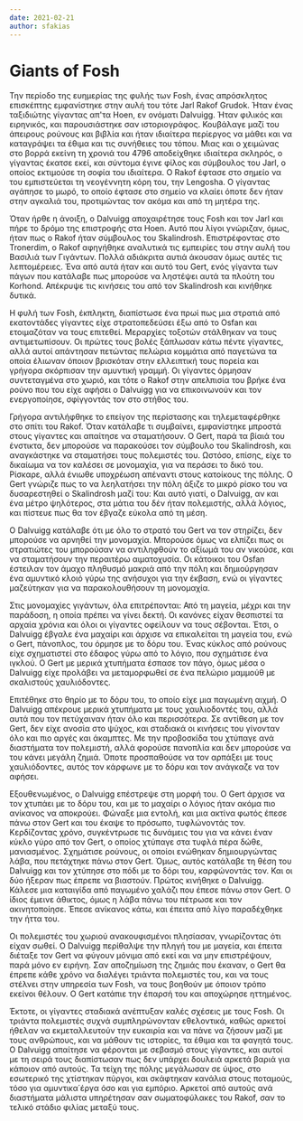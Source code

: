 ```yaml
---
date: 2021-02-21
author: sfakias
---
```

# Giants of Fosh

Την περίοδο της ευημερίας της φυλής των Fosh, ένας απρόσκλητος επισκέπτης εμφανίστηκε στην αυλή του τότε Jarl Rakof Grudok. Ήταν ένας ταξιδιώτης γίγαντας απ'τα Hoen, εν ονόματι Dalvuigg. Ήταν φιλικός και ειρηνικός, και παρουσιάστηκε σαν ιστοριογράφος. Κουβάλαγε μαζί του άπειρους ρούνους και βιβλία και ήταν ιδιαίτερα περίεργος να μάθει και να καταγράψει τα έθιμα και τις συνήθειες του τόπου. Μιας και ο χειμώνας στο βορρά εκείνη τη χρονιά του 4796 αποδείχθηκε ιδιαίτερα σκληρός, ο γίγαντας έκατσε εκεί, και σύντομα έγινε φίλος και σύμβουλος του Jarl, ο οποίος εκτιμούσε τη σοφία του ιδιαίτερα. O Rakof έφτασε στο σημείο να του εμπιστεύεται τη νεογέννητη κόρη του, την Lengosha. Ο γίγαντας αγάπησε το μωρό, το οποίο έφτασε στο σημείο να κλαίει όποτε δεν ήταν στην αγκαλιά του, προτιμώντας τον ακόμα και από τη μητέρα της.

Όταν ήρθε η άνοιξη, ο Dalvuigg αποχαιρέτησε τους Fosh και τον Jarl και πήρε το δρόμο της επιστροφής στα Hoen. Αυτό που λίγοι γνώριζαν, όμως, ήταν πως ο Rakof ήταν σύμβουλος του Skalindrosh. Επιστρέφοντας στο Tronerdim, o Rakof αφηγήθηκε αναλυτικά τις εμπειρίες του στην αυλή του Βασιλιά των Γιγάντων. Πολλά αδιάκριτα αυτιά άκουσαν όμως αυτές τις λεπτομέρειες. Ένα από αυτά ήταν και αυτό του Gert, ενός γίγαντα των πάγων που κατάλαβε πως μπορούσε να ληστέψει αυτά τα πλούτη του Korhond. Απέκρυψε τις κινήσεις του από τον Skalindrosh και κινήθηκε δυτικά.  

Η φυλή των Fosh, έκπληκτη, διαπίστωσε ένα πρωί πως μια στρατιά από εκατοντάδες γίγαντες είχε στρατοπεδεύσει έξω από το Osfan και ετοιμαζόταν να τους επιτεθεί. Μεραρχίες τοξοτών στάλθηκαν να τους αντιμετωπίσουν. Οι πρώτες τους βολές ξάπλωσαν κάτω πέντε γίγαντες, αλλά αυτοί απάντησαν πετώντας πελώρια κομμάτια από παγετώνα τα οποία έλιωναν όποιον βρισκόταν στην ελλειπτική τους πορεία και γρήγορα σκόρπισαν την αμυντική γραμμή. Οι γίγαντες όρμησαν συντεταγμένα στο χωριό, και τότε ο Rakof στην απελπισία του βρήκε ένα ρούνο που του είχε αφήσει ο Dalvuigg για να επικοινωνούν και τον ενεργοποίησε, σφίγγοντάς τον στο στήθος του.

Γρήγορα αντιλήφθηκε το επείγον της περίστασης και τηλεμεταφέρθηκε στο σπίτι του Rakof. Όταν κατάλαβε τι συμβαίνει, εμφανίστηκε μπροστά στους γίγαντες και απαίτησε να σταματήσουν. Ο Gert, παρά τα βίαιά του ένστικτα, δεν μπορούσε να παρακούσει τον σύμβουλο του Skalindrosh, και αναγκάστηκε να σταματήσει τους πολεμιστές του. Ωστόσο, επίσης, είχε το δικαίωμα να τον καλέσει σε μονομαχία, για να περάσει το δικό του. Ρίσκαρε, αλλά ένιωθε υποχρέωση απέναντι στους κατοίκους της πόλης. Ο Gert γνώριζε πως το να λεηλατήσει την πόλη άξιζε το μικρό ρίσκο του να δυσαρεστηθεί ο Skalindrosh μαζί του: Και αυτό γιατί, ο Dalvuigg, αν και ένα μέτρο ψηλότερος, στα μάτια του δέν ήταν πολεμιστής, αλλά λόγιος, και πίστευε πως θα τον έβγαζε εύκολα από τη μέση.

Ο Dalvuigg κατάλαβε ότι με όλο το στρατό του Gert να τον στηρίζει, δεν μπορούσε να αρνηθεί την μονομαχία. Μπορούσε όμως να ελπίζει πως οι στρατιώτες του μπορούσαν να αντιληφθούν το αξίωμά του αν νικούσε, και να σταματήσουν την περαιτέρω αιματοχυσία. Οι κάτοικοι του Osfan έστειλαν τον άμαχο πληθυσμό μακριά από την πόλη και δημιούργησαν ένα αμυντικό κλοιό γύρω της ανήσυχοι για την έκβαση, ενώ οι γίγαντες μαζεύτηκαν για να παρακολουθήσουν τη μονομαχία.

Στις μονομαχίες γιγάντων, όλα επιτρέπονται: Από τη μαγεία, μέχρι και την παράδοση, η οποία πρέπει να γίνει δεκτή. Οι κανόνες είχαν θεσπιστεί τα αρχαία χρόνια και όλοι οι γίγαντες οφείλουν να τους σέβονται. Έτσι, ο Dalvuigg έβγαλε ένα μαχαίρι και άρχισε να επικαλείται τη μαγεία του, ενώ ο Gert, πάνοπλος, του όρμησε με το δόρυ του. Ένας κύκλος από ρούνους είχε σχηματιστεί στο έδαφος γύρω από το λόγιο, που σχημάτισε ένα ιγκλού. Ο Gert με μερικά χτυπήματα έσπασε τον πάγο, όμως μέσα ο Dalvuigg είχε προλάβει να μεταμορφωθεί σε ένα πελώριο μαμμούθ με σκαλιστούς χαυλιόδοντες.

Επιτέθηκε στο θηρίο με το δόρυ του, το οποίο είχε μια παγωμένη αιχμή. Ο Dalvuigg απέκρουε μερικά χτυπήματα με τους χαυλιοδοντές του, αλλά αυτά που τον πετύχαιναν ήταν όλο και περισσότερα. Σε αντίθεση με τον Gert, δεν είχε ανοσία στο ψύχος, και σταδιακά οι κινήσεις του γίνονταν όλο και πιο αργές και άκαμπτες. Με την προβοσκίδα του χτύπαγε ανά διαστήματα τον πολεμιστή, αλλά φορούσε πανοπλία και δεν μπορούσε να του κάνει μεγάλη ζημιά. Όποτε προσπαθούσε να τον αρπάξει με τους χαυλιόδοντες, αυτός τον κάρφωνε με το δόρυ και τον ανάγκαζε να τον αφήσει.  

Εξουθενωμένος, o Dalvuigg επέστρεψε στη μορφή του. Ο Gert άρχισε να τον χτυπάει με το δόρυ του, και με το μαχαίρι ο λόγιος ήταν ακόμα πιο ανίκανος να αποκρούει. Φώναξε μια εντολή, και μια ακτίνα φωτός έπεσε πάνω στον Gert και του έκαψε το πρόσωπο, τυφλώνοντάς τον. Κερδίζοντας χρόνο, συγκέντρωσε τις δυνάμεις του για να κάνει έναν κύκλο γύρο από τον Gert, ο οποίος χτύπαγε στα τυφλά πέρα δώθε, μανιασμένος. Σχημάτισε ρούνους, οι οποίοι ενώθηκαν δημιουργώντας λάβα, που πετάχτηκε πάνω στον Gert. Όμως, αυτός κατάλαβε τη θέση του Dalvuigg και τον χτύπησε στο πόδι με το δόρι του, καρφώνοντάς τον. Και οι δύο ήξεραν πως έπρεπε να βιαστούν. Πρώτος κινήθηκε ο Dalvuigg. Κάλεσε μια καταιγίδα από παγωμένο χαλάζι που έπεσε πάνω στον Gert. O ίδιος έμεινε άθικτος, όμως η λάβα πάνω του πέτρωσε και τον ακινητοποίησε. Έπεσε ανίκανος κάτω, και έπειτα από λίγο παραδέχθηκε την ήττα του. 

Οι πολεμιστές του χωριού ανακουφισμένοι πλησίασαν, γνωρίζοντας ότι είχαν σωθεί. Ο Dalvuigg περίθαλψε την πληγή του με μαγεία, και έπειτα διέταξε τον Gert να φύγουν μόνιμα από εκεί και να μην επιστρέψουν, παρά μόνο εν ειρήνη. Σαν αποζημίωση της ζημιάς που έκαναν, ο Gert θα έπρεπε κάθε χρόνο να διαλέγει τριάντα πολεμιστές του, και να τους στέλνει στην υπηρεσία των Fosh, να τους βοηθούν με όποιον τρόπο εκείνοι θέλουν. Ο Gert κατάπιε την έπαρσή του και αποχώρησε ηττημένος.

Έκτοτε, οι γίγαντες σταδιακά ανέπτυξαν καλές σχέσεις με τους Fosh. Οι τριάντα πολεμιστές συχνά συμπληρώνονταν εθελοντικά, καθώς αρκετοί ήθελαν να εκμεταλλευτούν την ευκαιρία και να πάνε να ζήσουν μαζί με τους ανθρώπους, και να μάθουν τις ιστορίες, τα έθιμα και τα φαγητά τους. Ο Dalvuigg απαίτησε να φέρονται με σεβασμό στους γίγαντες, και αυτοί με τη σειρά τους διαπίστωσαν πως δεν υπάρχει δουλειά αρκετά βαριά για κάποιον από αυτούς. Τα τείχη της πόλης μεγάλωσαν σε ύψος, στο εσωτερικό της χτίστηκαν πύργοι, και σκάφτηκαν κανάλια στους ποταμούς, τόσο για αμυντικα΄έργα όσο και για εμπόριο. Αρκετοί από αυτούς ανά διαστήματα μάλιστα υπηρέτησαν σαν σωματοφύλακες του Rakof, σαν το τελικό στάδιο φιλίας μεταξύ τους.  

